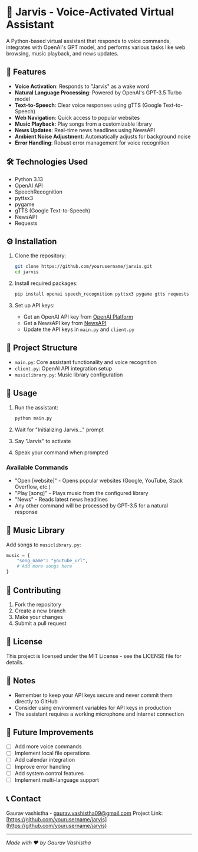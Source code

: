 # 🤖 Jarvis - Voice-Activated Virtual Assistant

A Python-based virtual assistant that responds to voice commands, integrates with OpenAI's GPT model, and performs various tasks like web browsing, music playback, and news updates.

## 🌟 Features

- **Voice Activation**: Responds to "Jarvis" as a wake word
- **Natural Language Processing**: Powered by OpenAI's GPT-3.5 Turbo model
- **Text-to-Speech**: Clear voice responses using gTTS (Google Text-to-Speech)
- **Web Navigation**: Quick access to popular websites
- **Music Playback**: Play songs from a customizable library
- **News Updates**: Real-time news headlines using NewsAPI
- **Ambient Noise Adjustment**: Automatically adjusts for background noise
- **Error Handling**: Robust error management for voice recognition

## 🛠️ Technologies Used

- Python 3.13
- OpenAI API
- SpeechRecognition
- pyttsx3
- pygame
- gTTS (Google Text-to-Speech)
- NewsAPI
- Requests

## ⚙️ Installation

1. Clone the repository:
   ```bash
   git clone https://github.com/yourusername/jarvis.git
   cd jarvis
   ```

2. Install required packages:
   ```bash
   pip install openai speech_recognition pyttsx3 pygame gtts requests
   ```

3. Set up API keys:
   - Get an OpenAI API key from [OpenAI Platform](https://platform.openai.com)
   - Get a NewsAPI key from [NewsAPI](https://newsapi.org)
   - Update the API keys in `main.py` and `client.py`

## 📂 Project Structure

- `main.py`: Core assistant functionality and voice recognition
- `client.py`: OpenAI API integration setup
- `musiclibrary.py`: Music library configuration

## 🎯 Usage

1. Run the assistant:
   ```bash
   python main.py
   ```

2. Wait for "Initializing Jarvis..." prompt
3. Say "Jarvis" to activate
4. Speak your command when prompted

### Available Commands

- "Open [website]" - Opens popular websites (Google, YouTube, Stack Overflow, etc.)
- "Play [song]" - Plays music from the configured library
- "News" - Reads latest news headlines
- Any other command will be processed by GPT-3.5 for a natural response

## 🎵 Music Library

Add songs to `musiclibrary.py`:
```python
music = {
    "song_name": "youtube_url",
    # Add more songs here
}
```

## 🤝 Contributing

1. Fork the repository
2. Create a new branch
3. Make your changes
4. Submit a pull request

## 📝 License

This project is licensed under the MIT License - see the LICENSE file for details.

## 🔑 Notes

- Remember to keep your API keys secure and never commit them directly to GitHub
- Consider using environment variables for API keys in production
- The assistant requires a working microphone and internet connection

## 🎯 Future Improvements

- [ ] Add more voice commands
- [ ] Implement local file operations
- [ ] Add calendar integration
- [ ] Improve error handling
- [ ] Add system control features
- [ ] Implement multi-language support

## 📞 Contact

Gaurav vashistha - gaurav.vashistha09@gmail.com
Project Link: [https://github.com/yourusername/jarvis](https://github.com/yourusername/jarvis)

---
*Made with ❤️ by Gaurav Vashistha*
